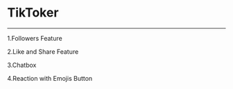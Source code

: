 # TikToker
 
------------------------------
1.Followers Feature

2.Like and Share Feature

3.Chatbox

4.Reaction with Emojis Button

